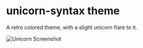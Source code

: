 # unicorn-syntax theme

A retro colored theme, with a slight unicorn flare to it.

![Unicorn Screenshot](http://i.imgur.com/o0ItRR8.png)
